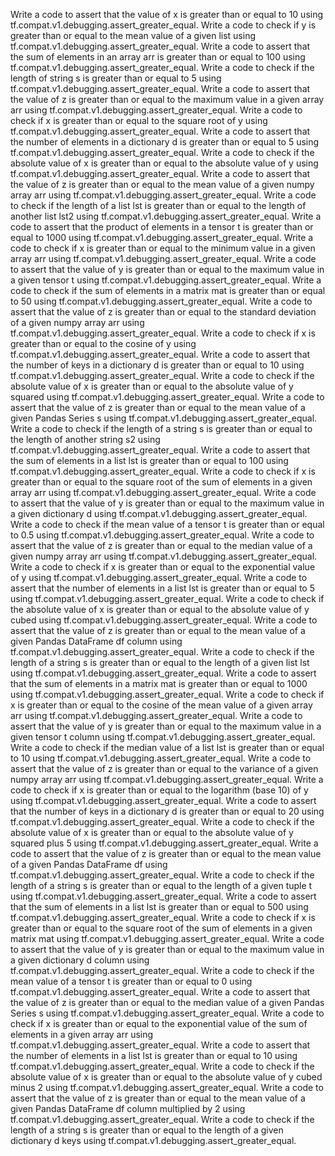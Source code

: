 Write a code to assert that the value of x is greater than or equal to 10 using tf.compat.v1.debugging.assert_greater_equal.
Write a code to check if y is greater than or equal to the mean value of a given list using tf.compat.v1.debugging.assert_greater_equal.
Write a code to assert that the sum of elements in an array arr is greater than or equal to 100 using tf.compat.v1.debugging.assert_greater_equal.
Write a code to check if the length of string s is greater than or equal to 5 using tf.compat.v1.debugging.assert_greater_equal.
Write a code to assert that the value of z is greater than or equal to the maximum value in a given array arr using tf.compat.v1.debugging.assert_greater_equal.
Write a code to check if x is greater than or equal to the square root of y using tf.compat.v1.debugging.assert_greater_equal.
Write a code to assert that the number of elements in a dictionary d is greater than or equal to 5 using tf.compat.v1.debugging.assert_greater_equal.
Write a code to check if the absolute value of x is greater than or equal to the absolute value of y using tf.compat.v1.debugging.assert_greater_equal.
Write a code to assert that the value of z is greater than or equal to the mean value of a given numpy array arr using tf.compat.v1.debugging.assert_greater_equal.
Write a code to check if the length of a list lst is greater than or equal to the length of another list lst2 using tf.compat.v1.debugging.assert_greater_equal.
Write a code to assert that the product of elements in a tensor t is greater than or equal to 1000 using tf.compat.v1.debugging.assert_greater_equal.
Write a code to check if x is greater than or equal to the minimum value in a given array arr using tf.compat.v1.debugging.assert_greater_equal.
Write a code to assert that the value of y is greater than or equal to the maximum value in a given tensor t using tf.compat.v1.debugging.assert_greater_equal.
Write a code to check if the sum of elements in a matrix mat is greater than or equal to 50 using tf.compat.v1.debugging.assert_greater_equal.
Write a code to assert that the value of z is greater than or equal to the standard deviation of a given numpy array arr using tf.compat.v1.debugging.assert_greater_equal.
Write a code to check if x is greater than or equal to the cosine of y using tf.compat.v1.debugging.assert_greater_equal.
Write a code to assert that the number of keys in a dictionary d is greater than or equal to 10 using tf.compat.v1.debugging.assert_greater_equal.
Write a code to check if the absolute value of x is greater than or equal to the absolute value of y squared using tf.compat.v1.debugging.assert_greater_equal.
Write a code to assert that the value of z is greater than or equal to the mean value of a given Pandas Series s using tf.compat.v1.debugging.assert_greater_equal.
Write a code to check if the length of a string s is greater than or equal to the length of another string s2 using tf.compat.v1.debugging.assert_greater_equal.
Write a code to assert that the sum of elements in a list lst is greater than or equal to 100 using tf.compat.v1.debugging.assert_greater_equal.
Write a code to check if x is greater than or equal to the square root of the sum of elements in a given array arr using tf.compat.v1.debugging.assert_greater_equal.
Write a code to assert that the value of y is greater than or equal to the maximum value in a given dictionary d using tf.compat.v1.debugging.assert_greater_equal.
Write a code to check if the mean value of a tensor t is greater than or equal to 0.5 using tf.compat.v1.debugging.assert_greater_equal.
Write a code to assert that the value of z is greater than or equal to the median value of a given numpy array arr using tf.compat.v1.debugging.assert_greater_equal.
Write a code to check if x is greater than or equal to the exponential value of y using tf.compat.v1.debugging.assert_greater_equal.
Write a code to assert that the number of elements in a list lst is greater than or equal to 5 using tf.compat.v1.debugging.assert_greater_equal.
Write a code to check if the absolute value of x is greater than or equal to the absolute value of y cubed using tf.compat.v1.debugging.assert_greater_equal.
Write a code to assert that the value of z is greater than or equal to the mean value of a given Pandas DataFrame df column using tf.compat.v1.debugging.assert_greater_equal.
Write a code to check if the length of a string s is greater than or equal to the length of a given list lst using tf.compat.v1.debugging.assert_greater_equal.
Write a code to assert that the sum of elements in a matrix mat is greater than or equal to 1000 using tf.compat.v1.debugging.assert_greater_equal.
Write a code to check if x is greater than or equal to the cosine of the mean value of a given array arr using tf.compat.v1.debugging.assert_greater_equal.
Write a code to assert that the value of y is greater than or equal to the maximum value in a given tensor t column using tf.compat.v1.debugging.assert_greater_equal.
Write a code to check if the median value of a list lst is greater than or equal to 10 using tf.compat.v1.debugging.assert_greater_equal.
Write a code to assert that the value of z is greater than or equal to the variance of a given numpy array arr using tf.compat.v1.debugging.assert_greater_equal.
Write a code to check if x is greater than or equal to the logarithm (base 10) of y using tf.compat.v1.debugging.assert_greater_equal.
Write a code to assert that the number of keys in a dictionary d is greater than or equal to 20 using tf.compat.v1.debugging.assert_greater_equal.
Write a code to check if the absolute value of x is greater than or equal to the absolute value of y squared plus 5 using tf.compat.v1.debugging.assert_greater_equal.
Write a code to assert that the value of z is greater than or equal to the mean value of a given Pandas DataFrame df using tf.compat.v1.debugging.assert_greater_equal.
Write a code to check if the length of a string s is greater than or equal to the length of a given tuple t using tf.compat.v1.debugging.assert_greater_equal.
Write a code to assert that the sum of elements in a list lst is greater than or equal to 500 using tf.compat.v1.debugging.assert_greater_equal.
Write a code to check if x is greater than or equal to the square root of the sum of elements in a given matrix mat using tf.compat.v1.debugging.assert_greater_equal.
Write a code to assert that the value of y is greater than or equal to the maximum value in a given dictionary d column using tf.compat.v1.debugging.assert_greater_equal.
Write a code to check if the mean value of a tensor t is greater than or equal to 0 using tf.compat.v1.debugging.assert_greater_equal.
Write a code to assert that the value of z is greater than or equal to the median value of a given Pandas Series s using tf.compat.v1.debugging.assert_greater_equal.
Write a code to check if x is greater than or equal to the exponential value of the sum of elements in a given array arr using tf.compat.v1.debugging.assert_greater_equal.
Write a code to assert that the number of elements in a list lst is greater than or equal to 10 using tf.compat.v1.debugging.assert_greater_equal.
Write a code to check if the absolute value of x is greater than or equal to the absolute value of y cubed minus 2 using tf.compat.v1.debugging.assert_greater_equal.
Write a code to assert that the value of z is greater than or equal to the mean value of a given Pandas DataFrame df column multiplied by 2 using tf.compat.v1.debugging.assert_greater_equal.
Write a code to check if the length of a string s is greater than or equal to the length of a given dictionary d keys using tf.compat.v1.debugging.assert_greater_equal.